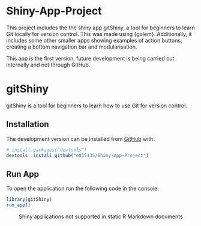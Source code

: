 # Shiny-App-Project

This project includes the the shiny app gitShiny, a tool for beginners to learn Git locally for version
control. This was made using {golem}. Additionally, it includes some other smaller apps showing examples of action buttons, creating a 
bottom navigation bar and modularisation.

This app is the first version, future development is being carried out internally and not through GitHub.

# gitShiny

gitShiny is a tool for beginners to learn how to use Git for version
control.

## Installation

<!-- You can install the released version of gitShiny from [CRAN](https://CRAN.R-project.org) with: -->
<!-- ``` r -->
<!-- install.packages("gitShiny") -->
<!-- ``` -->

The development version can be installed from
[GitHub](https://github.com/) with:

``` r
# install.packages("devtools")
devtools::install_github("e815135/Shiny-App-Project")
```

## Run App

To open the application run the following code in the console:

``` r
library(gitShiny)
run_app()
```

<!--html_preserve-->

<div class="muted well"
style="width: 100% ; height: 400px ; text-align: center; box-sizing: border-box; -moz-box-sizing: border-box; -webkit-box-sizing: border-box;">

Shiny applications not supported in static R Markdown documents

</div>

